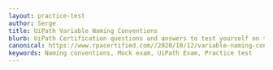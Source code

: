 ```yaml
---
layout: practice-test
author: Serge
title: UiPath Variable Naming Conventions
blurb: UiPath Certification questions and answers to test yourself on the rules UiPath Studio analyzer uses to validate method and variable names.
canonical: https://www.rpacertified.com//2020/10/12/variable-naming-conventions-test.html
keywords: Naming conventions, Mock exam, UiPath Exam, Practice test
---
```

<script>
var exam = null;
var questionNumber = 0;

window.addEventListener('load', function () {

 var questionBank = localStorage.getItem("questions");
 //console.log("The size is: " + questionBank.length);
 questionBank = JSON.parse(questionBank);
 questionBank = questionBank.slice(16,21);
 
 try {
  exam = new Exam(questionBank);
  //console.log("Exam created without parsing the exam!");
 }
 catch(err) {
   console.log("Error creating exam! " + err.message);
 }

 displayQuestion(questionNumber);
 initializeQuestionJumper();
 
});
</script>
